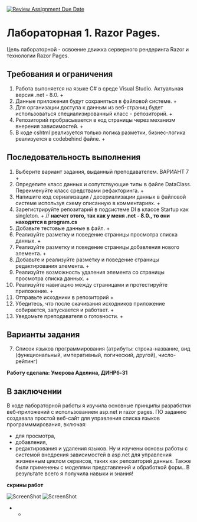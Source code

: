 [![Review Assignment Due Date](https://classroom.github.com/assets/deadline-readme-button-24ddc0f5d75046c5622901739e7c5dd533143b0c8e959d652212380cedb1ea36.svg)](https://classroom.github.com/a/HHNhJHuF)
# Лабораторная 1. Razor Pages.

Цель лабораторной - освоение движка серверного рендеринга Razor и технологии Razor Pages.

## Требования и ограничения

1. Работа выпоняется на языке C# в среде Visual Studio. Актуальная версия .net -  8.0. +
2. Данные приложения будут сохраняться в файловой системе. +
3. Для организации доступа к данным из веб-страниц будет использоваться специализированный класс - репозиторий. +
4. Репозиторий пробрасывается в код страницы через механизм внерения зависимостей. +
5. В коде cshtml реализуется только логика разметки, бизнес-логика реализуется в codebehind файле. +

## Последовательность выполнения

1. Выберите вариант задания, выданный преподавателем. ВАРИАНТ 7 + 
2. Определите класс данных и сопутствующие типы в файле DataClass. Переименуйте класс средствами рефакторинга. +
3. Напишите код сериализации / десериализации данных в файловой системе  используя схему описанную в комментариях. +
4. Зарегистрируйте репозитарий в подсистеме DI в классе Startup как singleton. + // **насчет этого, так как у меня .net -  8.0., то они находятся в program.cs**
5. Добавьте тестовые данные в файл. +
6. Реализуйте разметку и поведение страницы просмотра списка данных. +
7. Реализуйте разметку и поведение страницы добавления нового элемента. +
8. Добавьте и реализуйте разметку и поведение страницы редактирования элемента. +
9. Реализуйте возможность удаления элемента со страницы просмотра списка данных. +
10. Реализуйте навигацию между страницами и протестируйте приложение. +
11. Отправьте исходники в репозиторий +
12. Убедитесь, что после скачивания исходников приложение собирается, запускается и работает. +
13. Уведомьте преподавателя о готовности. +

## Варианты задания

7. Список языков программирования (атрибуты: строка-название, вид (функциональный, императивный, логический, другой), число-рейтинг)

**Работу сделала: Умерова Аделина, ДИНРб-31** 

## В заключении

В ходе лабораторной работы я изучила основные принципы разработки веб-приложений с использованием asp.net и razor pages. ПО заданию создавала простой веб-сайт для управления списка языков программмирования, включая:
- для просмотра,
- добавления, 
- редактирования и удаления языков.
Ну и изучены основы работы с системой внедрения зависимостей в asp.net для управления жизненным циклом сервисов, таких как репозиторий данных. Также были применены с моделями представлений и обработкой форм..
В результате всего я получила навыки и знания!

**скрины работ**

![ScreenShot](https://raw.githubusercontent.com/nazimamin/.PNG "form - Список языков программирования")
![ScreenShot](https://raw.githubusercontent.com/nazimamin/.PNG "Tform - Список языков программирования")

* *

